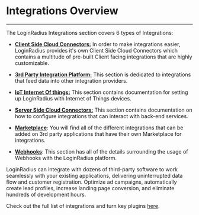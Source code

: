 Integrations Overview
===
---

The LoginRadius Integrations section covers 6 types of Integrations:

- [**Client Side Cloud Connectors:**](/integrations/client-side-connectors/getting-started/) In order to make integrations easier, LoginRadius provides it's own Client Side Cloud Connectors which contains a multitude of pre-built Client facing integrations that are highly customizable.

- [**3rd Party Integration Platform:**](/integrations/3rd-party-integration-platforms/overview/) This section is dedicated to integrations that feed data into other integration providers.

- [**IoT Internet Of things:**](/integrations/internet-of-things-iot/alexa-skills-kit/) This section contains documentation for setting up LoginRadius with Internet of Things devices.

- [**Server Side Cloud Connectors:**](/integrations/server-side-cloud-connectors/overview/) This section contains documentation on how to configure integrations that can interact with back-end services.

- [**Marketplace**](/integrations/marketplace/microsoft-dynamics/): You will find all of the different integrations that can be added on 3rd party applications that have their own Marketplace for integrations.

- [**Webhooks**](/api/v2/integrations/webhooks/overview/): This section has all of the details surrounding the usage of Webhooks with the LoginRadius platform.


LoginRadius can integrate with dozens of third-party software to work seamlessly with your existing applications, delivering uninterrupted data flow and customer registration.
Optimize ad campaigns, automatically create lead profiles, increase landing page conversion, and eliminate hundreds of development hours.

Check out the full list of integrations and turn key plugins [here](https://www.loginradius.com/legacy/docs/api/v2/integrations/available-integrations).
